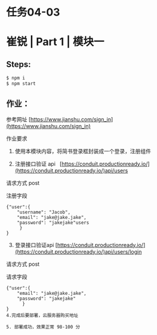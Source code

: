 # 任务04-03
# 崔锐 | Part 1 | 模块一

## Steps:

```jsx
$ npm i
$ npm start
```

## 作业：

参考网址 [https://www.jianshu.com/sign_in](https://www.jianshu.com/sign_in)

作业要求

1. 使用本模块内容，将简书登录框封装成一个登录，注册组件

2. 注册接口验证 api   [https://conduit.productionready.io/](https://conduit.productionready.io/)api/users

请求方式 post

注册字段

```
{"user":{   
    "username": "Jacob",
    "email": "jake@jake.jake",
    "password": "jakejake"users
     }
}
```

3. 登录接口验证api [https://conduit.productionready.io/](https://conduit.productionready.io/)api/users/login

请求方式 post

请求字段

```
{"user":{    
    "email": "jake@jake.jake",   
    "password": "jakejake"
      }
}
4.完成后要部署，云服务器购买地址  

5. 部署成功，效果正常 98-100 分
```